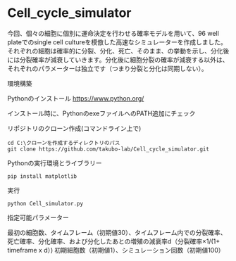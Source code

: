 
# Cell_cycle_simulator


今回、個々の細胞に個別に運命決定を行わせる確率モデルを用いて、96 well plateでのsingle cell cultureを模倣した高速なシミュレーターを作成しました。
それぞれの細胞は確率的に分裂、分化、死亡、そのまま、の挙動を示し、分化後には分裂確率が減衰していきます。分化後に細胞分裂の確率が減衰する以外は、それぞれのパラメーターは独立です（つまり分裂と分化は同期しない）。


環境構築

Pythonのインストール https://www.python.org/

インストール時に、PythonのexeファイルへのPATH追加にチェック

リポジトリのクローン作成(コマンドライン上で)
```
cd C:\クローンを作成するディレクトリのパス
git clone https://github.com/takubo-lab/Cell_cycle_simulator.git
```

Pythonの実行環境とライブラリー
```
pip install matplotlib 
```

実行
```
python Cell_simulator.py
```
指定可能パラメーター

最初の細胞数、タイムフレーム（初期値30）、タイムフレーム内での分裂確率、死亡確率、分化確率、および分化したあとの増殖の減衰率d（分裂確率×1/(1+ timeframe x d）)
初期細胞数（初期値1）、シミュレーション回数（初期値100）



